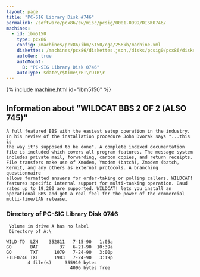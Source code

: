 ```yaml
---
layout: page
title: "PC-SIG Library Disk #746"
permalink: /software/pcx86/sw/misc/pcsig/0001-0999/DISK0746/
machines:
  - id: ibm5150
    type: pcx86
    config: /machines/pcx86/ibm/5150/cga/256kb/machine.xml
    diskettes: /machines/pcx86/diskettes.json,/disks/pcsig0/pcx86/diskettes.json
    autoGen: true
    autoMount:
      B: "PC-SIG Library Disk 0746"
    autoType: $date\r$time\rB:\rDIR\r
---
```


{% include machine.html id="ibm5150" %}

## Information about "WILDCAT BBS 2 OF 2 (ALSO 745)"

    A full featured BBS with the easiest setup operation in the industry.
    In his review of the installation procedure John Dvorak says "...this is
    the way it's supposed to be done". A complete indexed documentation
    file is included which covers all program features. The message system
    includes private mail, forwarding, carbon copies, and return receipts.
    File transfers make use of Xmodem, Ymodem (batch), Zmodem (batch,
    Kermit, and any others as external protocols. A branching questionnaire
    allows formatted answers for order-taking or polling callers. WILDCAT!
    features specific internal support for multi-tasking operation. Baud
    rates up to 19,200 are supported. WILDCAT! lets you install an
    operational BBS and get a real feel for the power of the commercial
    multi-line/LAN release.

### Directory of PC-SIG Library Disk 0746

     Volume in drive A has no label
     Directory of A:\

    WILD-TD  LZH    352811   7-15-90   1:05a
    GO       BAT        37   6-21-90  10:39a
    GO       TXT      1079   7-24-90   3:00p
    FILE0746 TXT      1983   7-24-90   3:19p
            4 file(s)     355910 bytes
                            4096 bytes free
